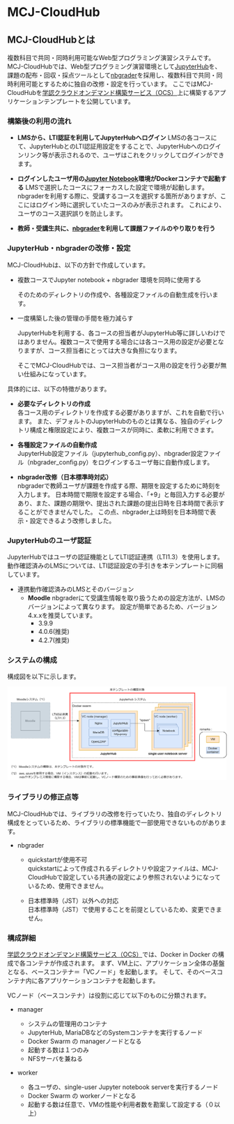 # MCJ-CloudHub

## MCJ-CloudHubとは

複数科目で共同・同時利用可能なWeb型プログラミング演習システムです。
MCJ-CloudHubでは、Web型プログラミング演習環境として[JupyterHub](https://github.com/jupyterhub/jupyterhub)を、課題の配布・回収・採点ツールとして[nbgrader](https://github.com/jupyter/nbgrader)を採用し、複数科目で共同・同時利用可能とするために独自の改修・設定を行っています。
ここではMCJ-CloudHubを[学認クラウドオンデマンド構築サービス（OCS）](https://cloud.gakunin.jp/ocs/)上に構築するアプリケーションテンプレートを公開しています。

### 構築後の利用の流れ

- **LMSから、LTI認証を利用してJupyterHubへログイン**
  LMSの各コースにて、JupyterHubとのLTI認証用設定をすることで、JupyterHubへのログインリンク等が表示されるので、ユーザはこれをクリックしてログインができます。

- **ログインしたユーザ用の[Jupyter Notebook](https://github.com/jupyter/notebook)環境がDockerコンテナで起動する**
  LMSで選択したコースにフォーカスした設定で環境が起動します。
  nbgraderを利用する際に、受講するコースを選択する箇所がありますが、ここにはログイン時に選択していたコースのみが表示されます。
  これにより、ユーザのコース選択誤りを防止します。

- **教師・受講生共に、[nbgrader](https://github.com/jupyter/nbgrader)を利用して課題ファイルのやり取りを行う**

### JupyterHub・nbgraderの改修・設定

MCJ-CloudHubは、以下の方針で作成しています。

- 複数コースでJupyter notebook + nbgrader 環境を同時に使用する
  
  そのためのディレクトリの作成や、各種設定ファイルの自動生成を行います。

- 一度構築した後の管理の手間を極力減らす
  
  JupyterHubを利用する、各コースの担当者がJupyterHub等に詳しいわけではありません。複数コースで使用する場合には各コース用の設定が必要となりますが、コース担当者にとっては大きな負担になります。
  
  そこでMCJ-CloudHubでは、コース担当者がコース用の設定を行う必要が無い仕組みになっています。  

具体的には、以下の特徴があります。  

- **必要なディレクトリの作成**  
  各コース用のディレクトリを作成する必要がありますが、これを自動で行います。
  また、デフォルトのJupyterHubのものとは異なる、独自のディレクトリ構成と権限設定により、複数コースが同時に、柔軟に利用できます。

- **各種設定ファイルの自動作成**  
  JupyterHub設定ファイル（jupyterhub_config.py）、nbgrader設定ファイル（nbgrader_config.py）をログインするユーザ毎に自動作成します。  

- **nbgrader改修（日本標準時対応）**  
  nbgraderで教師ユーザが課題を作成する際、期限を設定するために時刻を入力します。
  日本時間で期限を設定する場合、「+9」と毎回入力する必要があり、また、課題の期限や、提出された課題の提出日時を日本時間で表示することができませんでした。
  この点、nbgrader上は時刻を日本時間で表示・設定できるよう改修しました。

### JupyterHubのユーザ認証

JupyterHubではユーザの認証機能としてLTI認証連携（LTI1.3）を使用します。
動作確認済みのLMSについては、LTI認証設定の手引きを本テンプレートに同梱しています。

- 連携動作確認済みのLMSとそのバージョン
  - **Moodle**
    nbgraderにて受講生情報を取り扱うための設定方法が、LMSのバージョンによって異なります。
    設定が簡単であるため、バージョン4.x.xを推奨しています。
    - 3.9.9
    - 4.0.6(推奨)
    - 4.2.7(推奨)

### システムの構成

構成図を以下に示します。

<img title="" src="images/arch-readme.png" alt="" width="" height="">

### ライブラリの修正点等

MCJ-CloudHubでは、ライブラリの改修を行っていたり、独自のディレクトリ構成をとっているため、ライブラリの標準機能で一部使用できないものがあります。

- nbgrader
  
  - quickstartが使用不可  
    quickstartによって作成されるディレクトリや設定ファイルは、MCJ-CloudHubで設定している共通の設定により参照されないようになっているため、使用できません。
  
  - 日本標準時（JST）以外への対応  
    日本標準時（JST）で使用することを前提としているため、変更できません。

### 構成詳細

[学認クラウドオンデマンド構築サービス（OCS）](https://cloud.gakunin.jp/ocs/)では、Docker in Docker の構成で各コンテナが作成されます。
まず、VM上に、アプリケーション全体の基盤となる、ベースコンテナ＝「VCノード」を起動します。
そして、そのベースコンテナ内に各アプリケーションコンテナを起動します。

VCノード（ベースコンテナ）は役割に応じて以下のものに分類されます。

* manager
  
  * システムの管理用のコンテナ
  * JupyterHub, MariaDBなどのSystemコンテナを実行するノード
  * Docker Swarm の managerノードとなる
  * 起動する数は１つのみ
  * NFSサーバを兼ねる

* worker
  
  * 各ユーザの、single-user Jupyter notebook serverを実行するノード
  * Docker Swarm の workerノードとなる
  * 起動する数は任意で、VMの性能や利用者数を勘案して設定する（０以上）
